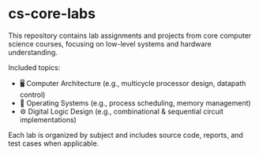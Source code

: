 # cs-core-labs

This repository contains lab assignments and projects from core computer science courses, focusing on low-level systems and hardware understanding.

Included topics:
- 🖥️ Computer Architecture (e.g., multicycle processor design, datapath control)
- 🧠 Operating Systems (e.g., process scheduling, memory management)
- ⚙️ Digital Logic Design (e.g., combinational & sequential circuit implementations)

Each lab is organized by subject and includes source code, reports, and test cases when applicable.
